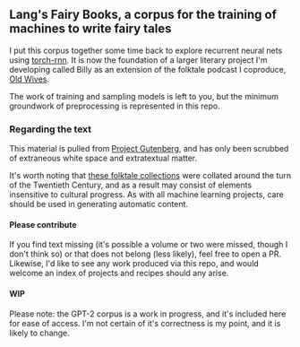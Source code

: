 ## Lang's Fairy Books, a corpus for the training of machines to write fairy tales
I put this corpus together some time back to explore recurrent neural nets using [torch-rnn](https://github.com/jcjohnson/torch-rnn). It is now the foundation of a larger literary project I'm developing called Billy as an extension of the folktale podcast I coproduce, [Old Wives](https://www.patreon.com/user?u=25265677).

The work of training and sampling models is left to you, but the minimum groundwork of preprocessing is represented in this repo.

### Regarding the text

This material is pulled from [Project Gutenberg](http://www.gutenberg.org/files/30580/30580-h/30580-h.htm), and has only been scrubbed of extraneous white space and extratextual matter.

It's worth noting that [these folktale collections](https://en.wikipedia.org/wiki/Lang%27s_Fairy_Books) were collated around the turn of the Twentieth Century, and as a result may consist of elements insensitive to cultural progress. As with all machine learning projects, care should be used in generating automatic content.

#### Please contribute

If you find text missing (it's possible a volume or two were missed, though I don't think so) or that does not belong (less likely), feel free to open a PR. Likewise, I'd like to see any work produced via this repo, and would welcome an index of projects and recipes should any arise.

#### WIP

Please note: the GPT-2 corpus is a work in progress, and it's included here for ease of access. I'm not certain of it's correctness is my point, and it is likely to change.